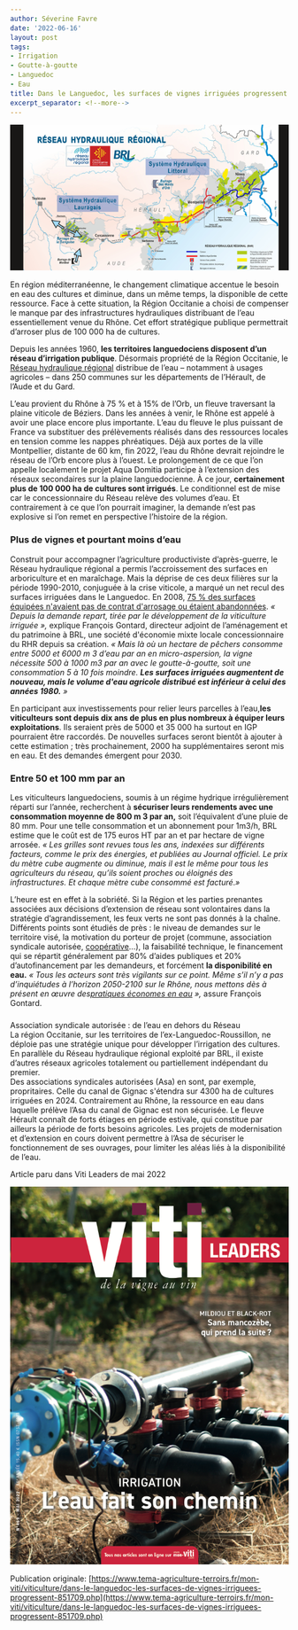 ```yaml
---
author: Séverine Favre
date: '2022-06-16'
layout: post
tags:
- Irrigation
- Goutte-à-goutte
- Languedoc
- Eau
title: Dans le Languedoc, les surfaces de vignes irriguées progressent
excerpt_separator: <!--more-->
---
```


![](/assets/991308a2dbee7c97c71ae5ff47a6efb6.jpg)



En région méditerranéenne, le changement climatique accentue le besoin en eau des cultures et diminue, dans un même temps, la disponible de cette ressource. Face à cette situation, la Région Occitanie a choisi de compenser le manque par des infrastructures hydrauliques distribuant de l’eau essentiellement venue du Rhône. Cet effort stratégique publique permettrait d’arroser plus de 100 000 ha de cultures.


<!--more-->
Depuis les années 1960, **les territoires languedociens disposent d’un réseau d’irrigation publique**. Désormais propriété de la Région Occitanie, le [Réseau hydraulique régional](https://www.reseau-hydraulique-regional.fr/phototheque/photos/actualite/2021/RHR%202020_Flipbook.pdf) distribue de l’eau – notamment à usages agricoles – dans 250 communes sur les départements de l’Hérault, de l’Aude et du Gard.

L’eau provient du Rhône à 75 % et à 15% de l’Orb, un fleuve traversant la plaine viticole de Béziers. Dans les années à venir, le Rhône est appelé à avoir une place encore plus importante. L’eau du fleuve le plus puissant de France va substituer des prélèvements réalisés dans des ressources locales en tension comme les nappes phréatiques. Déjà aux portes de la ville Montpellier, distante de 60 km, fin 2022, l’eau du Rhône devrait rejoindre le réseau de l’Orb encore plus à l’ouest. Le prolongement de ce que l’on appelle localement le projet Aqua Domitia participe à l’extension des réseaux secondaires sur la plaine languedocienne. À ce jour, **certainement plus de 100 000 ha de cultures sont irrigués**. Le conditionnel est de mise car le concessionnaire du Réseau relève des volumes d’eau. Et contrairement à ce que l’on pourrait imaginer, la demande n’est pas explosive si l’on remet en perspective l’histoire de la région.

### Plus de vignes et pourtant moins d’eau

Construit pour accompagner l’agriculture productiviste d’après-guerre, le Réseau hydraulique régional a permis l’accroissement des surfaces en arboriculture et en maraîchage. Mais la déprise de ces deux filières sur la période 1990-2010, conjuguée à la crise viticole, a marqué un net recul des surfaces irriguées dans le Languedoc. En 2008, [75 % des surfaces équipées n'avaient pas de contrat d'arrosage ou étaient abandonnées](https://journals.openedition.org/tem/2778). _« Depuis la demande repart, tirée par le développement de la viticulture irriguée »,_ explique François Gontard, directeur adjoint de l’aménagement et du patrimoine à BRL, une société d'économie mixte locale concessionnaire du RHR depuis sa création.  _« Mais là où un hectare de pêchers consomme entre 5000 et 6000 m 3 d’eau par an en micro-aspersion, la vigne nécessite 500 à 1000 m3 par an avec le goutte-à-goutte, soit une consommation 5 à 10 fois moindre. **Les surfaces irriguées augmentent de nouveau, mais le volume d'eau agricole distribué est inférieur à celui des années 1980.** »_

En participant aux investissements pour relier leurs parcelles à l’eau,**les viticulteurs sont depuis dix ans de plus en plus nombreux à équiper leurs exploitations**. Ils seraient près de 5000 et 35 000 ha surtout en IGP pourraient être raccordés. De nouvelles surfaces seront bientôt à ajouter à cette estimation ; très prochainement, 2000 ha supplémentaires seront mis en eau. Et des demandes émergent pour 2030.

### Entre 50 et 100 mm par an

Les viticulteurs languedociens, soumis à un régime hydrique irrégulièrement réparti sur l’année, recherchent à **sécuriser leurs rendements avec une consommation moyenne de 800 m 3 par an,** soit l’équivalent d’une pluie de 80 mm. Pour une telle consommation et un abonnement pour 1m3/h, BRL estime que le coût est de 175 euros HT par an et par hectare de vigne arrosée. _« Les grilles sont revues tous les ans, indexées sur différents facteurs, comme le prix des énergies, et publiées au Journal officiel. Le prix du mètre cube augmente ou diminue, mais il est le même pour tous les agriculteurs du réseau, qu’ils soient proches ou éloignés des infrastructures. Et chaque mètre cube consommé est facturé_._»_

L’heure est en effet à la sobriété. Si la Région et les parties prenantes associées aux décisions d’extension de réseau sont volontaires dans la stratégie d’agrandissement, les feux verts ne sont pas donnés à la chaîne. Différents points sont étudiés de près : le niveau de demandes sur le territoire visé, la motivation du porteur de projet (commune, association syndicale autorisée, [coopérative](https://www.reseau-hydraulique-regional.fr/fr/lactualite-du-projet/a-cers-34-150-ha-dexploitations-viticoles-igp-irrigues-tout-en-preservant-la-biodiversite/)…), la faisabilité technique, le financement qui se répartit généralement par 80% d’aides publiques et 20% d’autofinancement par les demandeurs, et forcément **la disponibilité en eau.** _« Tous les acteurs sont très vigilants sur ce point. Même s’il n’y a pas d’inquiétudes à l’horizon 2050-2100 sur le Rhône, nous mettons dès à présent en œuvre des[pratiques économes en eau](https://www.youtube.com/watch?v=nBuHS3ggNIE)_  _»,_ assure François Gontard.

### 

Association syndicale autorisée : de l’eau en dehors du Réseau  
La région Occitanie, sur les territoires de l’ex-Languedoc-Roussillon, ne déploie pas une stratégie unique pour développer l’irrigation des cultures. En parallèle du Réseau hydraulique régional exploité par BRL, il existe d’autres réseaux agricoles totalement ou partiellement indépendant du premier.  
Des associations syndicales autorisées (Asa) en sont, par exemple, propritaires. Celle du canal de Gignac s'étendra sur 4300 ha de cultures irriguées en 2024. Contrairement au Rhône, la ressource en eau dans laquelle prélève l’Asa du canal de Gignac est non sécurisée. Le fleuve Hérault connaît de forts étiages en période estivale, qui constitue par ailleurs la période de forts besoins agricoles. Les projets de modernisation et d’extension en cours doivent permettre à l’Asa de sécuriser le fonctionnement de ses ouvrages, pour limiter les aléas liés à la disponibilité de l’eau. 

Article paru dans Viti Leaders de mai 2022 

![](/assets/4b348dca2c7b94f22528d20dfa203969.png)


Publication originale: [https://www.tema-agriculture-terroirs.fr/mon-viti/viticulture/dans-le-languedoc-les-surfaces-de-vignes-irriguees-progressent-851709.php](https://www.tema-agriculture-terroirs.fr/mon-viti/viticulture/dans-le-languedoc-les-surfaces-de-vignes-irriguees-progressent-851709.php)